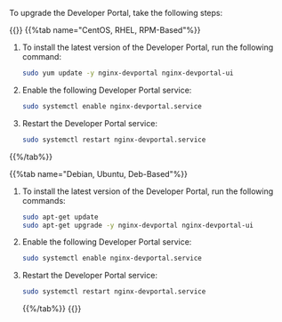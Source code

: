 To upgrade the Developer Portal, take the following steps:

{{<tabs name="upgrade_dev_portal">}}
{{%tab name="CentOS, RHEL, RPM-Based"%}}

1. To install the latest version of the Developer Portal, run the following command:

   ```bash
   sudo yum update -y nginx-devportal nginx-devportal-ui
   ```

2. Enable the following Developer Portal service:

   ```bash
   sudo systemctl enable nginx-devportal.service
   ```

3. Restart the Developer Portal service:
  
   ```bash
   sudo systemctl restart nginx-devportal.service
   ```

{{%/tab%}}

{{%tab name="Debian, Ubuntu, Deb-Based"%}}

1. To install the latest version of the Developer Portal, run the following commands:

   ```bash
   sudo apt-get update
   sudo apt-get upgrade -y nginx-devportal nginx-devportal-ui
   ```

2. Enable the following Developer Portal service:

   ```bash
   sudo systemctl enable nginx-devportal.service
   ```

3. Restart the Developer Portal service:
  
   ```bash
   sudo systemctl restart nginx-devportal.service
   ```

   {{%/tab%}}
   {{</tabs>}}

<!-- Do not remove. Keep this code at the bottom of the include -->
<!-- DOCS-1019 -->